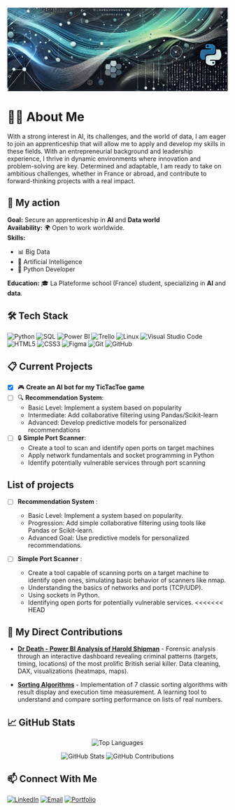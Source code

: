 <p align="center">
  <img src="./banner_github_profile4.gif" alt="Banner Image">
</p>

# 👨‍💻 About Me

With a strong interest in AI, its challenges, and the world of data, I am eager to join an apprenticeship that will allow me to apply and develop my skills in these fields. With an entrepreneurial background and leadership experience, I thrive in dynamic environments where innovation and problem-solving are key. Determined and adaptable, I am ready to take on ambitious challenges, whether in France or abroad, and contribute to forward-thinking projects with a real impact.

## 🎯 My action

**Goal:** Secure an apprenticeship in **AI** and **Data world**  
**Availability:** 🌍 Open to work worldwide.  
**Skills:**
- 📊 Big Data
- 🧠 Artificial Intelligence
- 🐍 Python Developer

**Education:** 🎓 La Plateforme school (France) student, specializing in **AI** and **data**.

## 🛠️ Tech Stack

![Python](https://img.shields.io/badge/Python-3776AB?logo=python&logoColor=fff&style=flat)
![SQL](https://img.shields.io/badge/SQL-CC2927?logo=sql&logoColor=fff&style=flat)
![Power BI](https://img.shields.io/badge/Power%20BI-F2C811?logo=powerbi&logoColor=000&style=flat)
![Trello](https://img.shields.io/badge/Trello-0079BF?logo=trello&logoColor=white&style=flat)
![Linux](https://img.shields.io/badge/Linux-FCC624?logo=linux&logoColor=black&style=flat)
![Visual Studio Code](https://img.shields.io/badge/VS%20Code-007ACC?logo=visual-studio-code&logoColor=white&style=flat)
![HTML5](https://img.shields.io/badge/HTML5-E34F26?logo=html5&logoColor=white&style=flat)
![CSS3](https://img.shields.io/badge/CSS3-1572B6?logo=css3&logoColor=white&style=flat)
![Figma](https://img.shields.io/badge/Figma-FF7262?logo=figma&logoColor=white&style=flat)
![Git](https://img.shields.io/badge/Git-F05032?logo=git&logoColor=white&style=flat)
![GitHub](https://img.shields.io/badge/GitHub-181717?logo=github&logoColor=white&style=flat)

## 📋 Current Projects

- [x] 🎮 **Create an AI bot for my TicTacToe game**
- [ ] 🔍 **Recommendation System**:
  - Basic Level: Implement a system based on popularity
  - Intermediate: Add collaborative filtering using Pandas/Scikit-learn
  - Advanced: Develop predictive models for personalized recommendations
- [ ] 🔒 **Simple Port Scanner**:
  - Create a tool to scan and identify open ports on target machines
  - Apply network fundamentals and socket programming in Python
  - Identify potentially vulnerable services through port scanning

## List of projects
- [ ] **Recommendation System** :
    
    - Basic Level: Implement a system based on popularity.
    - Progression: Add simple collaborative filtering using tools like Pandas or Scikit-learn.
    - Advanced Goal: Use predictive models for personalized recommendations.

- [ ] **Simple Port Scanner** : 
      
    - Create a tool capable of scanning ports on a target machine to identify open ones, 
      simulating basic behavior of scanners like nmap.
    - Understanding the basics of networks and ports (TCP/UDP).
    - Using sockets in Python.
    - Identifying open ports for potentially vulnerable services.
<<<<<<< HEAD
     

## 🚀 My Direct Contributions

- **[Dr Death - Power BI Analysis of Harold Shipman](https://github.com/khady-ndiaye/Dr_death)** - Forensic analysis through an interactive dashboard revealing criminal patterns (targets, timing, locations) of the most prolific British serial killer. Data cleaning, DAX, visualizations (heatmaps, maps). 

- **[Sorting Algorithms](https://github.com/ouda-sadek/sorting-algorithms)** - Implementation of 7 classic sorting algorithms with result display and execution time measurement. A learning tool to understand and compare sorting performance on lists of real numbers.


## 📈 GitHub Stats
<p align="center">
  <img src="https://github-readme-stats.vercel.app/api/top-langs/?username=Paul-Emmanuel-Buffe&layout=compact&theme=tokyonight" alt="Top Languages" style="display: inline;" />
</p>
<p align="center">
  <img src="https://github-readme-stats.vercel.app/api?username=Paul-Emmanuel-Buffe&show_icons=true&theme=tokyonight" alt="GitHub Stats" style="display: inline;" />
  <img src="https://github-readme-streak-stats.herokuapp.com/?user=Paul-Emmanuel-Buffe&theme=tokyonight" alt="GitHub Contributions" />
</p>

     
  ## 📫 Connect With Me

[![LinkedIn](https://img.shields.io/badge/LinkedIn-0A66C2?logo=linkedin&logoColor=white&style=for-the-badge)](https://www.linkedin.com/in/paul-emmanuel-buffe-757a2199/)
[![Email](https://img.shields.io/badge/Email-EA4335?logo=gmail&logoColor=white&style=for-the-badge)](mailto:paul-emmanuel.buffe@gmail.com)
[![Portfolio](https://img.shields.io/badge/Portfolio-000000?logo=notion&logoColor=white&style=for-the-badge)](https://paul-emmanuel-buffe.github.io/portfolio/)
     

